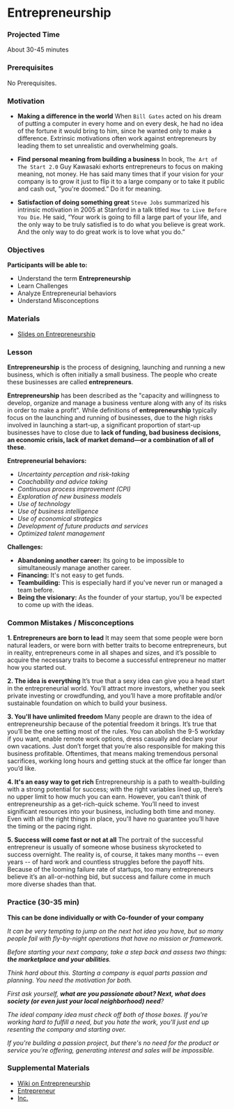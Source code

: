 # Entrepreneurship

### Projected Time

About 30-45 minutes

### Prerequisites

No Prerequisites.

### Motivation

- **Making a difference in the world**
    When `Bill Gates` acted on his dream of putting a computer in every home and on every desk, 
    he had no idea of the fortune it would bring to him, since he wanted only to make a difference. 
    Extrinsic motivations often work against entrepreneurs by leading them to set unrealistic and overwhelming goals.

- **Find personal meaning from building a business** 
    In book, `The Art of The Start 2.0` Guy Kawasaki exhorts entrepreneurs 
    to focus on  making meaning, not money. He has said many times that if your vision for your company is to grow it 
    just to flip it to a large company or to take it public and cash out, "you're doomed.” Do it for meaning.
    
- **Satisfaction of doing something great** 
    `Steve Jobs` summarized his intrinsic motivation 
    in 2005 at Stanford in a talk titled `How to Live Before You Die`. He said, 
    “Your work is going to fill a large part of your life, and the only way to be truly 
    satisfied is to do what you believe is great work. And the only way to do great work is to love what you do.”

### Objectives

**Participants will be able to:**

- Understand the term **Entrepreneurship**
- Learn Challenges
- Analyze Entrepreneurial behaviors
- Understand Misconceptions

### Materials

- [Slides on Entrepreneurship](https://docs.google.com/presentation/d/1fRYImBTR0ZWGSQfDJ7ctz57OdvmU6kFewoMfTt3lL3I/edit#slide=id.g24cf89fd2c_0_39)

### Lesson

**Entrepreneurship** is the process of designing, launching and running a new business, which is often initially a small business. The people who create these businesses are called **entrepreneurs**.

**Entrepreneurship** has been described as the "capacity and willingness to develop, organize and manage a business venture along with any of its risks in order to make a profit". While definitions of **entrepreneurship** typically focus on the launching and running of businesses, due to the high risks involved in launching a start-up, a significant proportion of start-up businesses have to close due to **lack of funding, bad business decisions, an economic crisis, lack of market demand—or a combination of all of these**.

**Entrepreneurial behaviors:**

* *Uncertainty perception and risk-taking*
* *Coachability and advice taking*
* *Continuous process improvement (CPI)*
* *Exploration of new business models*
* *Use of technology*
* *Use of business intelligence*
* *Use of economical strategics*
* *Development of future products and services*
* *Optimized talent management*

**Challenges:**

* **Abandoning another career:** Its going to be impossible to simultaneously manage another career.
* **Financing:** It's not easy to get funds.
* **Teambuilding:** This is especially hard if you've never run or managed a team before.
* **Being the visionary:** As the founder of your startup, you'll be expected to come up with the ideas.

### Common Mistakes / Misconceptions

**1. Entrepreneurs are born to lead**
It may seem that some people were born natural leaders, or were born with better traits to become entrepreneurs, but in reality, entrepreneurs come in all shapes and sizes, and it’s possible to acquire the necessary traits to become a successful entrepreneur no matter how you started out.

**2. The idea is everything**
It’s true that a sexy idea can give you a head start in the entrepreneurial world. You’ll attract more investors, whether you seek private investing or crowdfunding, and you’ll have a more profitable and/or sustainable foundation on which to build your business.

**3. You'll have unlimited freedom**
Many people are drawn to the idea of entrepreneurship because of the potential freedom it brings. It’s true that you’ll be the one setting most of the rules. You can abolish the 9-5 workday if you want, enable remote work options, dress casually and declare your own vacations. Just don’t forget that you’re also responsible for making this business profitable. Oftentimes, that means making tremendous personal sacrifices, working long hours and getting stuck at the office far longer than you’d like.

**4. It's an easy way to get rich**
Entrepreneurship is a path to wealth-building with a strong potential for success; with the right variables lined up, there’s no upper limit to how much you can earn.
However, you can’t think of entrepreneurship as a get-rich-quick scheme. You’ll need to invest significant resources into your business, including both time and money. Even with all the right things in place, you'll have no guarantee you’ll have the timing or the pacing right.

**5. Success will come fast or not at all**
The portrait of the successful entrepreneur is usually of someone whose business skyrocketed to success overnight. The reality is, of course, it takes many months --  even years -- of hard work and countless struggles before the payoff hits. Because of the looming failure rate of startups, too many entrepreneurs believe it’s an all-or-nothing bid, but success and failure come in much more diverse shades than that.

### Practice (30-35 min) 

**This can be done individually or with Co-founder of your company**

*It can be very tempting to jump on the next hot idea you have, but so many people fail with fly-by-night operations that have no mission or framework.*

*Before starting your next company, take a step back and assess two things: **the marketplace and your abilities**.*

*Think hard about this. Starting a company is equal parts passion and planning. You need the motivation for both.*

*First ask yourself, **what are you passionate about? Next, what does society (or even just your local neighborhood) need**?*

*The ideal company idea must check off both of those boxes. If you're working hard to fulfill a need, but you hate the work, you'll just end up resenting the company and starting over.*

*If you're building a passion project, but there's no need for the product or service you're offering, generating interest and sales will be impossible.*

### Supplemental Materials
- [Wiki on Entrepreneurship](https://en.wikipedia.org/wiki/Entrepreneurship)
- [Entrepreneur](https://www.entrepreneur.com/)
- [Inc.](https://www.inc.com/)

